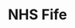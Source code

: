 ---
schema: default
title: NHS Fife
description: Health and social care partnership for the Fife area
logo: ''
type:
- Health and Social Care Partnership
portal_url: ''
org_url: https://www.nhsfife.org/
twitter_handle: nhsfife
gss_code: S08000029
wikidata_qid: Q6954135
wdtk_id: nhs_fife
---